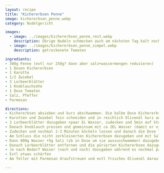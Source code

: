 ```yaml
---
layout: recipe
title: "Kichererbsen Penne"
image: kichererbsen_penne.webp
category: Nudelgericht

images:
  - image: ../images/kichererbsen_penne_rest.webp
    description: Übrige Nudeln schmecken auch am nächsten Tag kalt noch sehr gut. Vermutlich wären sie auch aufgewärmt sehr gut.
  - image: ../images/kichererbsen_penne_simpel.webp
    description: getrockenete Tomaten

ingredients:
- 300g Penne (evtl nur 250g? dann aber salz+wassermengen reduzieren)
- 1 Dosen Kichererbsen
- 1 Karotte
- 1/2 Zwiebel
- 3 Lorbeerblätter
- 1 Knoblauchzehe
- 1 Dose Tomaten
- Salz, Pfeffer
- Parmesan

directions:
- Kichererbsen absieben und kurz abschwemmen. Die halbe Dose Kichererbsen mit 50g Wasser +15g olivenöl vermischen und im Zerkleinerte zerkleinern
- Karotten und Zwiebel fein schneiden und in reichlich Olivenöl kurz anbraten bis sie glasig sind
- 3 Lorbeerblätter dazugeben +paar EL Wasser, zudecken und 5min auf Stufe 5 (6 ist zu stark) köcheln lassen
- Danach Knoblauch pressen und gemeinsam mit ca 2EL Wasser (damit er nicht verbrennt) dazugeben
- Zudecken und nochmal 2-3 Minuten köcheln lassen und danach die Dose Tomaten (oder 2/3 Mutti) dazugeben (evtl vorher am Brett kurz klein schneiden)
- Am Schluss die nicht zerkleinerten Kichererbsen dazugeben und mit Salz und Pfeffer würzen
- Dann 800g Wasser +5g Salz (zb in Dose um sie auszuschwemmen) dazugeben (vmtl ist es zu wenig Salz, dann Nachsalz-Menge notieren!) und ca 12min zugedeckt auf Stufe 7 kochen (Achtung Minipenne brauchen kürzer!). Immer wieder rühren.
- Danach Lorbeerblätter entfernen und die pürierten Kichererbsen dazugeben
- Je nach Bedarf Wasser (nach und nach) dazugeben während es nochmal paar Minuten auf Stufe 7 köchelt (ist am Anfang eher flüssig aber dickt durch das Kochen des Kichererbsenpürree mit der Zeit ein. Ziel ist eine cremige Sacue)
- Evtl etwas schärfen
- Am Teller mit Parmesan draufstreuen und evtl frisches Olivenöl darauf verteilen

---
```


